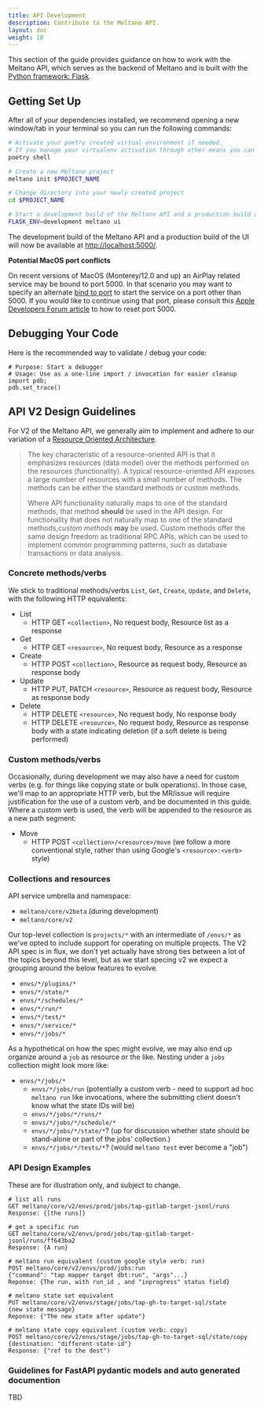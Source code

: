 ```yaml
---
title: API Development
description: Contribute to the Meltano API.
layout: doc
weight: 10
---
```


This section of the guide provides guidance on how to work with the Meltano API, which serves as the backend of Meltano and is built with the [Python framework: Flask](https://github.com/pallets/flask).

## Getting Set Up

After all of your dependencies installed, we recommend opening a new window/tab in your terminal so you can run the following commands:

```bash
# Activate your poetry created virtual environment if needed.
# If you manage your virtualenv activation through other means you can omit this command.
poetry shell

# Create a new Meltano project
meltano init $PROJECT_NAME

# Change directory into your newly created project
cd $PROJECT_NAME

# Start a development build of the Meltano API and a production build of Meltano UI
FLASK_ENV=development meltano ui
```

The development build of the Meltano API and a production build of the UI will now be available at <http://localhost:5000/>.

<div class="notification is-danger">
  <p><strong>Potential MacOS port conflicts</strong></p>
  <p>On recent versions of MacOS (Monterey/12.0 and up) an AirPlay related service may be bound to port 5000. In that scenario you may want to specify an alternate <a href="/reference/settings#ui-bind-port">bind to port</a> to start the service on a port other than 5000. If you would like to continue using that port, please consult this <a href="https://developer.apple.com/forums/thread/682332">Apple Developers Forum article</a> to how to reset port 5000.</p>
</div>

## Debugging Your Code

Here is the recommended way to validate / debug your code:

```
# Purpose: Start a debugger
# Usage: Use as a one-line import / invocation for easier cleanup
import pdb;
pdb.set_trace()
```

## API V2 Design Guidelines

For V2 of the Meltano API, we generally aim to implement and adhere to our variation of a [Resource Oriented Architecture](https://cloud.google.com/apis/design/resources).

> The key characteristic of a resource-oriented API is that it emphasizes resources (data model) over the methods performed on the resources (functionality).
> A typical resource-oriented API exposes a large number of resources with a small number of methods.
> The methods can be either the standard methods or custom methods.
>
> Where API functionality naturally maps to one of the standard methods, that method **should** be used in the API design.
> For functionality that does not naturally map to one of the standard methods,*custom methods* **may** be used.
> Custom methods offer the same design freedom as traditional RPC APIs, which can be used to implement common programming patterns, such as database transactions or data analysis.

### Concrete methods/verbs

We stick to traditional methods/verbs `List`, `Get`, `Create`, `Update`, and `Delete`, with the following HTTP equivalents:

- List
  - HTTP GET `<collection>`, No request body, Resource list as a response
- Get
  - HTTP GET `<resource>`, No request body, Resource as a response
- Create
  - HTTP POST `<collection>`, Resource as request body, Resource as response body
- Update
  - HTTP PUT, PATCH `<resource>`, Resource as request body, Resource as response body
- Delete
  - HTTP DELETE `<resource>`, No request body, No response body
  - HTTP DELETE `<resource>`, No request body, Resource as response body with a state indicating deletion (if a soft delete is being performed)

### Custom methods/verbs

Occasionally, during development we may also have a need for custom verbs (e.g. for things like copying state or bulk operations).
In those case, we'll map to an appropriate HTTP verb, but the MR/issue will require justification for the use of a custom verb, and be documented in this guide.
Where a custom verb is used, the verb will be appended to the resource as a new path segment:

- Move
  - HTTP POST `<collection>/<resource>/move` (we follow a more conventional style, rather than using Google's `<resource>:<verb>` style)

### Collections and resources

API service umbrella and namespace:

 - `meltano/core/v2beta` (during development)
 - `meltano/core/v2`

Our top-level collection is `projects/*` with an intermediate of `/envs/*` as we've opted to include support for operating on multiple projects.
The V2 API spec is in flux, we don't yet actually have strong ties between a lot of the topics beyond this level, but as we start specing v2 we expect a grouping around the below features to evolve.

- `envs/*/plugins/*`
- `envs/*/state/*`
- `envs/*/schedules/*`
- `envs/*/run/*`
- `envs/*/test/*`
- `envs/*/service/*`
- `envs/*/jobs/*`

As a hypothetical on how the spec might evolve, we may also end up organize around a `job` as resource or the like. Nesting under a `jobs` collection might look more like:

- `envs/*/jobs/*`
  - `envs/*/jobs/run` (potentially a custom verb - need to support ad hoc `meltano run`  like invocations, where the submitting client doesn't know what the state IDs will be)
  - `envs/*/jobs/*/runs/*`
  - `envs/*/jobs/*/schedule/*`
  - `envs/*/jobs/*/state/*`? (up for discussion whether state should be stand-alone or part of the jobs' collection.)
  - `envs/*/jobs/*/tests/*`? (would `meltano test` ever become a "job")

### API Design Examples

These are for illustration only, and subject to change.

```
# list all runs
GET meltano/core/v2/envs/prod/jobs/tap-gitlab-target-jsonl/runs
Response: {[the runs]}

# get a specific run
GET meltano/core/v2/envs/prod/jobs/tap-gitlab-target-jsonl/runs/ff643ba2
Response: {A run}

# meltano run equivalent (custom google style verb: run)
POST meltano/core/v2/envs/prod/jobs:run
{"command": "tap mapper target dbt:run", "args"...}
Reponse: {The run, with run_id , and "inprogress" status field}

# meltano state set equivalent
PUT meltano/core/v2/envs/stage/jobs/tap-gh-to-target-sql/state
{new state message}
Reponse: {"The new state after update"}

# meltano state copy equivalent (custom verb: copy)
POST meltano/core/v2/envs/stage/jobs/tap-gh-to-target-sql/state/copy
{destination: "different-state-id"}
Response: {"ref to the dest")
```

### Guidelines for FastAPI pydantic models and auto generated documention

TBD
